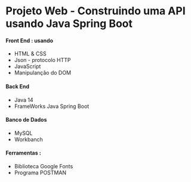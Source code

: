 # Projeto Web  - Construindo uma API usando Java Spring Boot


####  Front End : usando 
  - HTML & CSS
  - Json - protocolo HTTP
  - JavaScript
  - Manipulanção do  DOM
  
#### Back End
 - Java 14
 - FrameWorks Java Spring Boot
 
#### Banco de Dados 
 - MySQL 
 - Workbanch
 
#### Ferramentas : 
 - Biblioteca Google Fonts
 - Programa POSTMAN 
